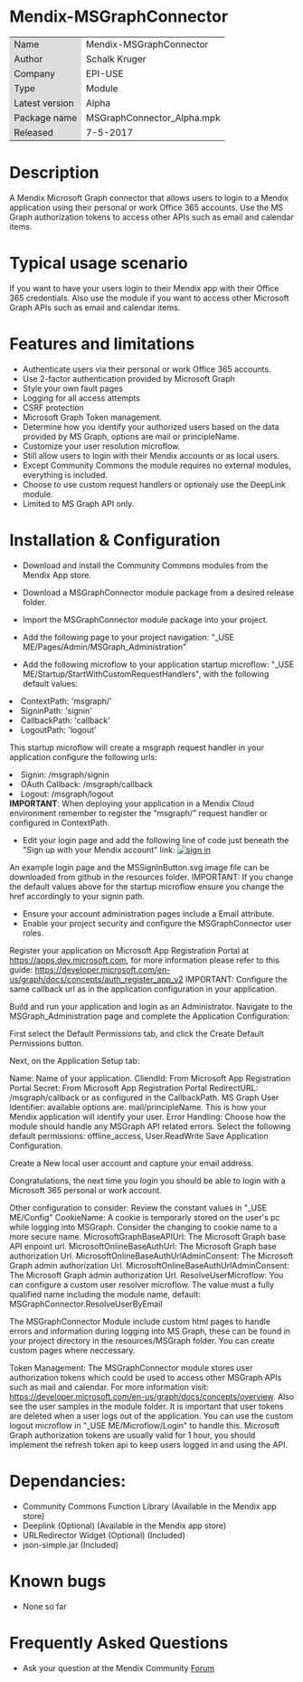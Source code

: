 # Mendix-MSGraphConnector

<table>
<tr> 
    <td bgcolor="#DDD"> Name</td><td>Mendix-MSGraphConnector</td>
</tr>
<tr> 
    <td bgcolor="#DDD"> Author</td><td>Schalk Kruger</td>
</tr>
<tr> 
    <td bgcolor="#DDD"> Company</td><td>EPI-USE</td>
</tr>
<tr> 
    <td bgcolor="#DDD"> Type</td><td>Module</td>
</tr>
<tr> 
    <td bgcolor="#DDD"> Latest version</td><td>Alpha</td>
</tr>
<tr> 
    <td bgcolor="#DDD"> Package name</td><td>MSGraphConnector_Alpha.mpk</td>
</tr>
<tr> 
    <td bgcolor="#DDD"> Released</td><td>7-5-2017</td>
</tr>
</table>

# Description
A Mendix Microsoft Graph connector that allows users to login to a Mendix application using their personal or work Office 365 accounts. Use the MS Graph authorization tokens to access other APIs such as email and calendar items.

# Typical usage scenario
If you want to have your users login to their Mendix app with their Office 365 credentials. Also use the module if you want to access other Microsoft Graph APIs such as email and calendar items.

# Features and limitations

* Authenticate users via their personal or work Office 365 accounts.
* Use 2-factor authentication provided by Microsoft Graph
* Style your own fault pages
* Logging for all access attempts
* CSRF protection
* Microsoft Graph Token management.
* Determine how you identify your authorized users based on the data provided by MS Graph, options are mail or principleName.</li>
* Customize your user resolution microflow.
* Still allow users to login with their Mendix accounts or as local users.
* Except Community Commons the module requires no external modules, everything is included.
* Choose to use custom request handlers or optionaly use the DeepLink module.
* Limited to MS Graph API only.

# Installation & Configuration

* Download and install the Community Commons modules from the Mendix App store.
* Download a MSGraphConnector module package from a desired release folder.
* Import the MSGraphConnector module package into your project.
* Add the following page to your project navigation: "_USE ME/Pages/Admin/MSGraph_Administration"

* Add the following microflow to your application startup microflow: "_USE ME/Startup/StartWithCustomRequestHandlers", with the following default values:
<li>ContextPath: 'msgraph/'</li>
<li>SigninPath: 'signin'</li>
<li>CallbackPath: 'callback'</li>
<li>LogoutPath: 'logout'</li>


This startup microflow will create a msgraph request handler in your application configure the following urls:
<li>Signin: <YourApplicationURI>/msgraph/signin</li>
<li>OAuth Callback: <YourApplicationURI>/msgraph/callback</li>
<li>Logout: <YourApplicationURI>/msgraph/logout</li>
<b>IMPORTANT</b>: When deploying your application in a Mendix Cloud environment remember to register the "msgraph/" request handler or configured in ContextPath.

* Edit your login page and add the following line of code just beneath the "Sign up with your Mendix account" link:
<a id="ssoButton" href="msgraph/signin" class="login-sso-button btn btn-default" style="margin-top: 20px;"><img id="ms-signin-button" alt="sign in" src="./MSSignInButton.svg" class=""></a>

An example login page and the MSSignInButton.svg image file can be downloaded from github in the resources folder.
IMPORTANT: If you change the default values above for the startup microflow ensure you change the href accordingly to your signin path.

* Ensure your account administration pages include a Email attribute.
* Enable your project security and configure the MSGraphConnector user roles.

Register your application on  Microsoft App Registration Portal at https://apps.dev.microsoft.com, for more information please refer to this guide: https://developer.microsoft.com/en-us/graph/docs/concepts/auth_register_app_v2
IMPORTANT: Configure the same callback url as in the application configuration in your application.

Build and run your application and login as an Administrator.
Navigate to the MSGraph_Administration page and complete the Application Configuration:

First select the Default Permissions tab, and click the Create Default Permissions button.

Next, on the Application Setup tab:

Name: Name of your application.
CliendId: From Microsoft App Registration Portal
Secret: From Microsoft App Registration Portal
RedirectURL: <your application url>/msgraph/callback or as configured in the CallbackPath.
MS Graph User Identifier: available options are: mail/principleName. This is how your Mendix application will identify your user.
Error Handling: Choose how the module should handle any MSGraph API related errors.
Select the following default permissions: offline_access, User.ReadWrite
Save Application Configuration.

Create a New local user account and capture your email address.

Congratulations, the next time you login you should be able to login with a Microsoft 365 personal or work account.

Other configuration to consider:
Review the constant values in "_USE ME/Config"
CookieName: A cookie is temporarly stored on the user's pc while logging into MSGraph. Consider the changing to cookie name to a more secure name.
MicrosoftGraphBaseAPIUrl: The Microsoft Graph base API enpoint url.
MicrosoftOnlineBaseAuthUrl: The Microsoft Graph base authorization Url.
MicrosoftOnlineBaseAuthUrlAdminConsent: The Microsoft Graph admin authorization Url.
MicrosoftOnlineBaseAuthUrlAdminConsent: The Microsoft Graph admin authorization Url.
ResolveUserMicroflow: You can configure a custom user resolver microflow. The value must a fully qualified name including the module name, default: MSGraphConnector.ResolveUserByEmail

The MSGraphConnector Module include custom html pages to handle errors and information during logging into MS Graph, these can be found in your project directory in the resources/MSGraph folder. You can create custom pages where neccessary.

Token Management:
The MSGraphConnector module stores user authorization tokens which could be used to access other MSGraph APIs such as mail and calendar. For more information visit: https://developer.microsoft.com/en-us/graph/docs/concepts/overview. Also see the user samples in the module folder. 
It is important that user tokens are deleted when a user logs out of the application. You can use the custom logout microflow in "_USE ME/Microflow/Login" to handle this.
Microsoft Graph authorization tokens are usually valid for 1 hour, you should implement the refresh token api to keep users logged in and using the API.

# Dependancies:
* Community Commons Function Library (Available in the Mendix app store)
* Deeplink (Optional) (Available in the Mendix app store)
* URLRedirector Widget (Optional) (Included)
* json-simple.jar (Included)

# Known bugs
* None so far

# Frequently Asked Questions
* Ask your question at the Mendix Community <a href="https://mxforum.mendix.com/" target="_blank">Forum</a>





